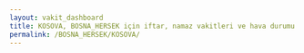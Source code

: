 ```yaml
---
layout: vakit_dashboard
title: KOSOVA, BOSNA_HERSEK için iftar, namaz vakitleri ve hava durumu - ilçe/eyalet seç
permalink: /BOSNA_HERSEK/KOSOVA/
---
```


<script type="text/javascript">
  var GLOBAL_COUNTRY = 'BOSNA_HERSEK';
  var GLOBAL_CITY = 'KOSOVA';
  var GLOBAL_STATE = '';
  var lat = 72;
  var lon = 21;
</script>
